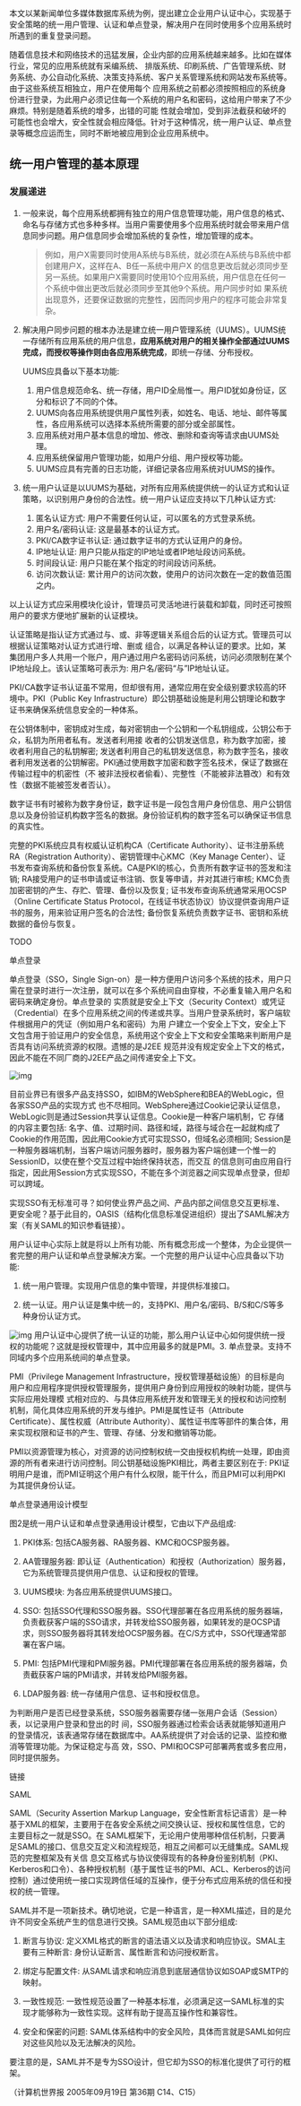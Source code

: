 本文以某新闻单位多媒体数据库系统为例，提出建立企业用户认证中心，实现基于安全策略的统一用户管理、认证和单点登录，解决用户在同时使用多个应用系统时所遇到的重复登录问题。

随着信息技术和网络技术的迅猛发展，企业内部的应用系统越来越多。比如在媒体行业，常见的应用系统就有采编系统、 排版系统、印刷系统、广告管理系统、财务系统、办公自动化系统、决策支持系统、客户关系管理系统和网站发布系统等。由于这些系统互相独立，用户在使用每个 应用系统之前都必须按照相应的系统身份进行登录，为此用户必须记住每一个系统的用户名和密码，这给用户带来了不少麻烦。特别是随着系统的增多，出错的可能 性就会增加，受到非法截获和破坏的可能性也会增大，安全性就会相应降低。针对于这种情况，统一用户认证、单点登录等概念应运而生，同时不断地被应用到企业应用系统中。

## 统一用户管理的基本原理

### 发展递进

1. 一般来说，每个应用系统都拥有独立的用户信息管理功能，用户信息的格式、命名与存储方式也多种多样。当用户需要使用多个应用系统时就会带来用户信息同步问题。用户信息同步会增加系统的复杂性，增加管理的成本。

   > 例如，用户X需要同时使用A系统与B系统，就必须在A系统与B系统中都创建用户X，这样在A、B任一系统中用户X 的信息更改后就必须同步至另一系统。如果用户X需要同时使用10个应用系统，用户信息在任何一个系统中做出更改后就必须同步至其他9个系统。用户同步时如 果系统出现意外，还要保证数据的完整性，因而同步用户的程序可能会非常复杂。

2. 解决用户同步问题的根本办法是建立统一用户管理系统（UUMS）。UUMS统一存储所有应用系统的用户信息，**应用系统对用户的相关操作全部通过UUMS完成，而授权等操作则由各应用系统完成**，即统一存储、分布授权。

   UUMS应具备以下基本功能:

   1. 用户信息规范命名、统一存储，用户ID全局惟一。用户ID犹如身份证，区分和标识了不同的个体。
   2. UUMS向各应用系统提供用户属性列表，如姓名、电话、地址、邮件等属性，各应用系统可以选择本系统所需要的部分或全部属性。
   3. 应用系统对用户基本信息的增加、修改、删除和查询等请求由UUMS处理。
   4. 应用系统保留用户管理功能，如用户分组、用户授权等功能。
   5. UUMS应具有完善的日志功能，详细记录各应用系统对UUMS的操作。

3. 统一用户认证是以UUMS为基础，对所有应用系统提供统一的认证方式和认证策略，以识别用户身份的合法性。统一用户认证应支持以下几种认证方式:

   1. 匿名认证方式: 用户不需要任何认证，可以匿名的方式登录系统。
   2. 用户名/密码认证: 这是最基本的认证方式。
   3. PKI/CA数字证书认证: 通过数字证书的方式认证用户的身份。
   4. IP地址认证: 用户只能从指定的IP地址或者IP地址段访问系统。
   5. 时间段认证: 用户只能在某个指定的时间段访问系统。
   6. 访问次数认证: 累计用户的访问次数，使用户的访问次数在一定的数值范围之内。

以上认证方式应采用模块化设计，管理员可灵活地进行装载和卸载，同时还可按照用户的要求方便地扩展新的认证模块。

认证策略是指认证方式通过与、或、非等逻辑关系组合后的认证方式。管理员可以根据认证策略对认证方式进行增、删或 组合，以满足各种认证的要求。比如，某集团用户多人共用一个账户，用户通过用户名密码访问系统，访问必须限制在某个IP地址段上。该认证策略可表示为: 用户名/密码“与”IP地址认证。

PKI/CA数字证书认证虽不常用，但却很有用，通常应用在安全级别要求较高的环境中。PKI（Public Key Infrastructure）即公钥基础设施是利用公钥理论和数字证书来确保系统信息安全的一种体系。

在公钥体制中，密钥成对生成，每对密钥由一个公钥和一个私钥组成，公钥公布于众，私钥为所用者私有。发送者利用接 收者的公钥发送信息，称为数字加密，接收者利用自己的私钥解密; 发送者利用自己的私钥发送信息，称为数字签名，接收者利用发送者的公钥解密。PKI通过使用数字加密和数字签名技术，保证了数据在传输过程中的机密性（不 被非法授权者偷看）、完整性（不能被非法篡改）和有效性（数据不能被签发者否认）。

数字证书有时被称为数字身份证，数字证书是一段包含用户身份信息、用户公钥信息以及身份验证机构数字签名的数据。身份验证机构的数字签名可以确保证书信息的真实性。

完整的PKI系统应具有权威认证机构CA（Certificate Authority）、证书注册系统RA（Registration Authority）、密钥管理中心KMC（Key Manage Center）、证书发布查询系统和备份恢复系统。CA是PKI的核心，负责所有数字证书的签发和注销; RA接受用户的证书申请或证书注销、恢复等申请，并对其进行审核; KMC负责加密密钥的产生、存贮、管理、备份以及恢复; 证书发布查询系统通常采用OCSP（Online Certificate Status Protocol，在线证书状态协议）协议提供查询用户证书的服务，用来验证用户签名的合法性; 备份恢复系统负责数字证书、密钥和系统数据的备份与恢复。






TODO




单点登录

单点登录（SSO，Single Sign-on）是一种方便用户访问多个系统的技术，用户只需在登录时进行一次注册，就可以在多个系统间自由穿梭，不必重复输入用户名和密码来确定身份。单点登录的 实质就是安全上下文（Security Context）或凭证（Credential）在多个应用系统之间的传递或共享。当用户登录系统时，客户端软件根据用户的凭证（例如用户名和密码）为用 户建立一个安全上下文，安全上下文包含用于验证用户的安全信息，系统用这个安全上下文和安全策略来判断用户是否具有访问系统资源的权限。遗憾的是J2EE 规范并没有规定安全上下文的格式，因此不能在不同厂商的J2EE产品之间传递安全上下文。

![img](https://img-my.csdn.net/uploads/201208/24/1345821910_4158.jpg)



目前业界已有很多产品支持SSO，如IBM的WebSphere和BEA的WebLogic，但各家SSO产品的实现方式 也不尽相同。WebSphere通过Cookie记录认证信息，WebLogic则是通过Session共享认证信息。Cookie是一种客户端机制，它 存储的内容主要包括: 名字、值、过期时间、路径和域，路径与域合在一起就构成了Cookie的作用范围，因此用Cookie方式可实现SSO，但域名必须相同; Session是一种服务器端机制，当客户端访问服务器时，服务器为客户端创建一个惟一的SessionID，以使在整个交互过程中始终保持状态，而交互 的信息则可由应用自行指定，因此用Session方式实现SSO，不能在多个浏览器之间实现单点登录，但却可以跨域。

实现SSO有无标准可寻？如何使业界产品之间、产品内部之间信息交互更标准、更安全呢？基于此目的，OASIS（结构化信息标准促进组织）提出了SAML解决方案（有关SAML的知识参看链接）。

用户认证中心实际上就是将以上所有功能、所有概念形成一个整体，为企业提供一套完整的用户认证和单点登录解决方案。一个完整的用户认证中心应具备以下功能:

1. 统一用户管理。实现用户信息的集中管理，并提供标准接口。

2. 统一认证。用户认证是集中统一的，支持PKI、用户名/密码、B/S和C/S等多种身份认证方式。

![img](https://img-my.csdn.net/uploads/201208/24/1345821772_5974.jpg)
用户认证中心提供了统一认证的功能，那么用户认证中心如何提供统一授权的功能呢？这就是授权管理中，其中应用最多的就是PMI。3. 单点登录。支持不同域内多个应用系统间的单点登录。

PMI（Privilege Management Infrastructure，授权管理基础设施）的目标是向用户和应用程序提供授权管理服务，提供用户身份到应用授权的映射功能，提供与实际应用处理模 式相对应的、与具体应用系统开发和管理无关的授权和访问控制机制，简化具体应用系统的开发与维护。PMI是属性证书（Attribute Certificate）、属性权威（Attribute Authority）、属性证书库等部件的集合体，用来实现权限和证书的产生、管理、存储、分发和撤销等功能。

PMI以资源管理为核心，对资源的访问控制权统一交由授权机构统一处理，即由资源的所有者来进行访问控制。同公钥基础设施PKI相比，两者主要区别在于: PKI证明用户是谁，而PMI证明这个用户有什么权限，能干什么，而且PMI可以利用PKI为其提供身份认证。

单点登录通用设计模型

图2是统一用户认证和单点登录通用设计模型，它由以下产品组成:

1. PKI体系: 包括CA服务器、RA服务器、KMC和OCSP服务器。

2. AA管理服务器: 即认证（Authentication）和授权（Authorization）服务器，它为系统管理员提供用户信息、认证和授权的管理。

3. UUMS模块: 为各应用系统提供UUMS接口。

4. SSO: 包括SSO代理和SSO服务器。SSO代理部署在各应用系统的服务器端，负责截获客户端的SSO请求，并转发给SSO服务器，如果转发的是OCSP请求，则SSO服务器将其转发给OCSP服务器。在C/S方式中，SSO代理通常部署在客户端。

5. PMI: 包括PMI代理和PMI服务器。PMI代理部署在各应用系统的服务器端，负责截获客户端的PMI请求，并转发给PMI服务器。

6. LDAP服务器: 统一存储用户信息、证书和授权信息。

为判断用户是否已经登录系统，SSO服务器需要存储一张用户会话（Session）表，以记录用户登录和登出的时 间，SSO服务器通过检索会话表就能够知道用户的登录情况，该表通常存储在数据库中。AA系统提供了对会话的记录、监控和撤消等管理功能。为保证稳定与高 效，SSO、PMI和OCSP可部署两套或多套应用，同时提供服务。

链接

SAML

SAML（Security Assertion Markup Language，安全性断言标记语言）是一种基于XML的框架，主要用于在各安全系统之间交换认证、授权和属性信息，它的主要目标之一就是SSO。在 SAML框架下，无论用户使用哪种信任机制，只要满足SAML的接口、信息交互定义和流程规范，相互之间都可以无缝集成。SAML规范的完整框架及有关信 息交互格式与协议使得现有的各种身份鉴别机制（PKI、Kerberos和口令）、各种授权机制（基于属性证书的PMI、ACL、Kerberos的访问 控制）通过使用统一接口实现跨信任域的互操作，便于分布式应用系统的信任和授权的统一管理。

SAML并不是一项新技术。确切地说，它是一种语言，是一种XML描述，目的是允许不同安全系统产生的信息进行交换。SAML规范由以下部分组成:

1. 断言与协议: 定义XML格式的断言的语法语义以及请求和响应协议。SMAL主要有三种断言: 身份认证断言、属性断言和访问授权断言。

2. 绑定与配置文件: 从SAML请求和响应消息到底层通信协议如SOAP或SMTP的映射。

3. 一致性规范: 一致性规范设置了一种基本标准，必须满足这一SAML标准的实现才能够称为一致性实现。这样有助于提高互操作性和兼容性。

4. 安全和保密的问题: SAML体系结构中的安全风险，具体而言就是SAML如何应对这些风险以及无法解决的风险。

要注意的是，SAML并不是专为SSO设计，但它却为SSO的标准化提供了可行的框架。

（计算机世界报 2005年09月19日 第36期 C14、C15）
